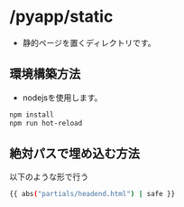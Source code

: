 # /pyapp/static

- 静的ページを置くディレクトリです。

## 環境構築方法
- nodejsを使用します。
```sh
npm install
npm run hot-reload
```

## 絶対パスで埋め込む方法
以下のような形で行う
```sh
{{ abs("partials/headend.html") | safe }}
```